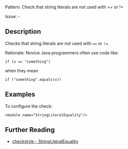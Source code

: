 Pattern: Check that string literals are not used with == or !=

Issue: -

## Description

Checks that string literals are not used with `==` or `!=`. 

Rationale: Novice Java programmers often use code like: 
    
    
    if (x == "something")
            

when they mean
    
    
    if ("something".equals(x))
            

## Examples

To configure the check: 
    
    
    <module name="StringLiteralEquality"/>

## Further Reading

* [checkstyle - StringLiteralEquality](http://checkstyle.sourceforge.net/config_coding.html#StringLiteralEquality)